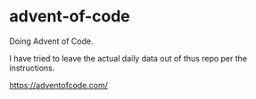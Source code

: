# advent-of-code
 
Doing Advent of Code. 

I have tried to leave the actual daily data out of thus repo per the instructions. 


https://adventofcode.com/
